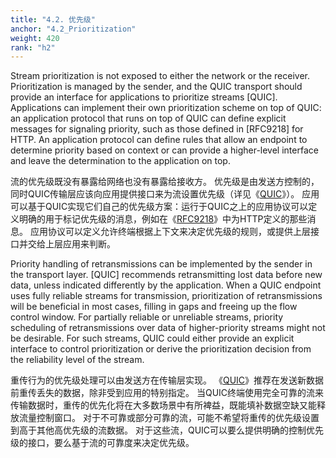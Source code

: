 ```yaml
---
title: "4.2. 优先级"
anchor: "4.2_Prioritization"
weight: 420
rank: "h2"
---
```


Stream prioritization is not exposed to either the network or the receiver. Prioritization is managed by the sender, and the QUIC transport should provide an interface for applications to prioritize streams [QUIC]. Applications can implement their own prioritization scheme on top of QUIC: an application protocol that runs on top of QUIC can define explicit messages for signaling priority, such as those defined in [RFC9218] for HTTP. An application protocol can define rules that allow an endpoint to determine priority based on context or can provide a higher-level interface and leave the determination to the application on top.

流的优先级既没有暴露给网络也没有暴露给接收方。
优先级是由发送方控制的，同时QUIC传输层应该向应用提供接口来为流设置优先级（详见《[QUIC](../RFC9000_Chinese_Simplified)》）。
应用可以基于QUIC实现它们自己的优先级方案：运行于QUIC之上的应用协议可以定义明确的用于标记优先级的消息，例如在《[RFC9218](https://www.rfc-editor.org/info/rfc9218)》中为HTTP定义的那些消息。
应用协议可以定义允许终端根据上下文来决定优先级的规则，或提供上层接口并交给上层应用来判断。

Priority handling of retransmissions can be implemented by the sender in the transport layer. [QUIC] recommends retransmitting lost data before new data, unless indicated differently by the application. When a QUIC endpoint uses fully reliable streams for transmission, prioritization of retransmissions will be beneficial in most cases, filling in gaps and freeing up the flow control window. For partially reliable or unreliable streams, priority scheduling of retransmissions over data of higher-priority streams might not be desirable. For such streams, QUIC could either provide an explicit interface to control prioritization or derive the prioritization decision from the reliability level of the stream.

重传行为的优先级处理可以由发送方在传输层实现。
《[QUIC](../RFC9000_Chinese_Simplified)》推荐在发送新数据前重传丢失的数据，除非受到应用的特别指定。
当QUIC终端使用完全可靠的流来传输数据时，重传的优先化将在大多数场景中有所裨益，既能填补数据空缺又能释放流量控制窗口。
对于不可靠或部分可靠的流，可能不希望将重传的优先级设置到高于其他高优先级的流数据。
对于这些流，QUIC可以要么提供明确的控制优先级的接口，要么基于流的可靠度来决定优先级。
